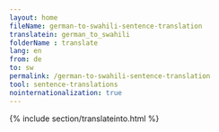 ```yaml
---
layout: home
fileName: german-to-swahili-sentence-translation
translatein: german_to_swahili
folderName : translate
lang: en
from: de
to: sw
permalink: /german-to-swahili-sentence-translation
tool: sentence-translations
nointernationalization: true
---
```

{% include section/translateinto.html %}
